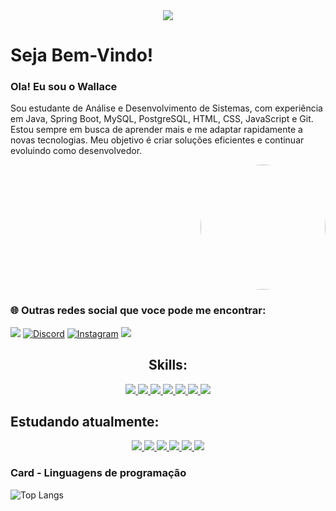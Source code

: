 <!-- Hello -->
<div align="center">
	
<img src="https://readme-typing-svg.herokuapp.com?font=JetBrains+Mono&color=%2336BCF7&size=30&duration=1600&lines=Olá+Mundo!;Hello+World!;%E4%BD%A0%E5%A5%BD%E4%B8%96%E7%95%8C!;%D0%9F%D1%80%D0%B8%D0%B2%D0%B5%D1%82+%D0%BC%D0%B8%D1%80!;%E3%81%93%E3%82%93%E3%81%AB%E3%81%A1%E3%81%AF%E4%B8%96%E7%95%8C!;%EC%95%88%EB%85%95%ED%95%98%EC%84%B8%EC%9A%94!;Bonjour+monde!;Ch%C3%A0o+th%E1%BA%BF+gi%E1%BB%9Bi!;%E0%BA%AA%E0%BA%B0%E2%80%8B%E0%BA%9A%E0%BA%B2%E0%BA%8D%E2%80%8B%E0%BA%94%E0%BA%B5%E2%80%8B%E0%BA%8A%E0%BA%B2%E0%BA%A7%E2%80%8B%E0%BB%82%E0%BA%A5%E0%BA%81!;Hallo+Welt!;%E0%B8%AA%E0%B8%A7%E0%B8%B1%E0%B8%AA%E0%B8%94%E0%B8%B5%E0%B8%8A%E0%B8%B2%E0%B8%A7%E0%B9%82%E0%B8%A5%E0%B8%81;Halo+Dunia!">

</div>

# Seja Bem-Vindo! 
### Ola! Eu sou o Wallace

Sou estudante de Análise e Desenvolvimento de Sistemas, com experiência em Java, Spring Boot, MySQL, PostgreSQL, HTML, CSS, JavaScript e Git. Estou sempre em busca de aprender mais e me adaptar rapidamente a novas tecnologias. Meu objetivo é criar soluções eficientes e continuar evoluindo como desenvolvedor.

<p align="right">
  <img height="200" style="border-radius: 50%;" src="https://github.com/user-attachments/assets/6fcf4ca6-1568-4472-915c-cef7c06337a6">
</p>







### 🌐 Outras redes social que voce pode me encontrar:
 <a href="https://www.linkedin.com/in/
wallace-d-araujo" target="_blank"><img src="https://img.shields.io/badge/-LinkedIn-%230077B5?style=for-the-badge&logo=linkedin&logoColor=white" target="_blank"></a> 
 [![Discord](https://img.shields.io/badge/Discord-7289DA?style=for-the-badge&logo=discord&logoColor=white)](https://discord.com/channels/@yokaithefato/)  [![Instagram](https://img.shields.io/badge/-Instagram-%23E4405F?style=for-the-badge&logo=instagram&logoColor=white)](https://www.instagram.com/wall.araujo_/)  <a href = "mailto:wallacewwc2015@gmail.com"><img src="https://img.shields.io/badge/-Gmail-%23333?style=for-the-badge&logo=gmail&logoColor=white" target="_blank"></a>
 
## <center> Skills:
<div align="center">
    <a href="https://www.oracle.com/java/" target="_blank">
        <img src="https://skillicons.dev/icons?i=java" />
    </a>
    <a href="https://spring.io/" target="_blank">
        <img src="https://skillicons.dev/icons?i=spring" />
    </a>
    <a href="https://git-scm.com/" target="_blank">
        <img src="https://skillicons.dev/icons?i=git" />
    </a>
    <a href="https://github.com/" target="_blank">
        <img src="https://skillicons.dev/icons?i=github" />
    </a>
    <a href="https://developer.mozilla.org/en-US/docs/Web/HTML" target="_blank">
        <img src="https://skillicons.dev/icons?i=html" />
    </a>
    <a href="https://developer.mozilla.org/en-US/docs/Web/CSS" target="_blank">
        <img src="https://skillicons.dev/icons?i=css" />
    </a>
    <a href="https://developer.mozilla.org/en-US/docs/Web/JavaScript" target="_blank">
        <img src="https://skillicons.dev/icons?i=js" />
    </a>
</div>

## Estudando atualmente:
<div align="center">
    <a href="https://nodejs.org/" target="_blank">
        <img src="https://skillicons.dev/icons?i=nodejs" />
    </a>
    <a href="https://www.postgresql.org/" target="_blank">
        <img src="https://skillicons.dev/icons?i=postgres" />
    </a>
    <a href="https://www.mongodb.com/" target="_blank">
        <img src="https://skillicons.dev/icons?i=mongodb" />
    </a>
    <a href="https://www.mysql.com/" target="_blank">
        <img src="https://skillicons.dev/icons?i=mysql" />
    </a>
    <a href="https://www.postman.com/" target="_blank">
        <img src="https://skillicons.dev/icons?i=postman" />
    </a>
    <a href="https://react.dev/" target="_blank">
        <img src="https://skillicons.dev/icons?i=react" />
    </a>
</div>



### Card - Linguagens de programação 
![Top Langs](https://github-readme-stats-git-masterrstaa-rickstaa.vercel.app/api/top-langs/?username=dev-wallace&bg_color=000&border_color=30A3DC&title_color=E94D5F&text_color=FFF)




